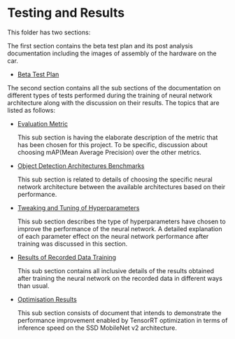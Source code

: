 # Testing and Results

This folder has two sections:

The first section contains the beta test plan and its post analysis documentation including the images of assembly of the hardware on the car.

-  [Beta Test Plan](beta_test_plan/README.md)

The second section contains all the sub sections of the documentation on different types of tests performed during the training of neural network architecture along with the discussion on their results. The topics that are listed as follows:

- [Evaluation Metric](tensorflow_training_and_optimisation_results/evaluation_metric/README.md)

  This sub section is having the elaborate description of the metric that has been chosen for this project. To be specific, discussion about choosing mAP(Mean Average Precision) over the other metrics.

- [Object Detection Architectures Benchmarks](tensorflow_training_and_optimisation_results/object_detection_architecture_benchmarks/README.md)

  This sub section is related to details of choosing the specific neural network architecture between the available architectures based on their performance. 

- [Tweaking and Tuning of Hyperparameters](tensorflow_training_and_optimisation_results/tweaking_and_tuning_hyperparameters/README.md) 

  This sub section describes the type of hyperparameters have chosen to improve the performance of the  neural network. A detailed explanation of each parameter effect on the neural network performance after training was discussed in this section.

- [Results of Recorded Data Training](tensorflow_training_and_optimisation_results/recorded_data_training_results)

  This sub section contains all inclusive details of the results obtained after training the neural network on the recorded data in different ways than usual.
  
- [Optimisation Results](tensorflow_training_and_optimisation_results/optimisation_results/README.md)

  This sub section consists of document that intends to demonstrate the performance improvement enabled by TensorRT optimization in terms of inference speed on the SSD MobileNet v2 architecture. 

